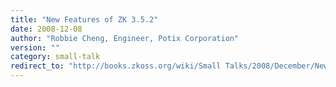 ```yaml
---
title: "New Features of ZK 3.5.2"
date: 2008-12-08
author: "Robbie Cheng, Engineer, Potix Corporation"
version: ""
category: small-talk
redirect_to: "http://books.zkoss.org/wiki/Small Talks/2008/December/New Features of ZK 3.5.2"
---
```

